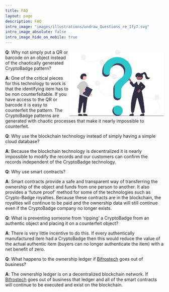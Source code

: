 ```yaml
---
title: FAQ
layout: page
description: FAQ
intro_image: "images/illustrations/undraw_Questions_re_1fy7.svg"
intro_image_absolute: false
intro_image_hide_on_mobile: true
---
```

<img src="/images/illustrations/undraw_Questions_re_1fy7.svg" align='right' alt="FAQ" width="300"/>

**Q**: Why not simply put a QR or barcode on an object instead of the chaotically generated CryptoBadge pattern?

**A**: One of the critical pieces for this technology to work is that the identifying item has to be non counterfeitable. If you have access to the QR or barcode it is easy to counterfeit the pattern. The CryptoBadge patterns are generated with chaotic processes that make it nearly impossible to counterfeit.

**Q**: Why use the blockchain technology instead of simply having a simple cloud database?

**A**: Because the blockchain technology is decentralized it is nearly impossible to modify the records and our customers can confirm the records independent of the CryptoBadge technology. 

**Q**: Why use smart contracts?

**A**: Smart contracts provide a safe and transparent way of transferring the ownership of the object and funds from one person to another. It also provides a ‘future proof’ method for some of the technologies such as Crypto-Badge royalties. Because these contracts are in the blockchain, the royalties will continue to be paid and the ownership data will still continue even if the CryptoBadge company no longer exists.

**Q**: What is preventing someone from ‘ripping’ a CryptoBadge from an authentic object and placing it on a counterfeit object?

**A**: There is very little incentive to do this. If every authentically manufactured item had a CryptoBadge then this would reduce the value of the actual authentic item (buyers can no longer authenticate the item) with a net benefit of zero.

**Q**: What happens to the ownership ledger if [Bifrostech](https://bifrostech.net) goes out of business?

**A**: The ownership ledger is on a decentralized blockchain network. If [Bifrostech](https://bifrostech.net) goes out of business that ledger and all of the smart contracts will continue to be executed and exist on the blockchain.
